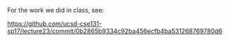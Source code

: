 For the work we did in class, see:

https://github.com/ucsd-cse131-sp17/lecture23/commit/0b2865b9334c92ba456ecfb4ba531268769780d6
